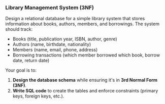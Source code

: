 ### Library Management System (3NF)

Design a relational database for a simple library system that stores information about books, authors, members, and borrowings. The system should track:

* Books (title, publication year, ISBN, author, genre)
* Authors (name, birthdate, nationality)
* Members (name, email, phone, address)
* Borrowing transactions (which member borrowed which book, borrow date, return date)

Your goal is to:

1. **Design the database schema** while ensuring it's in **3rd Normal Form (3NF)**.
2. **Write SQL code** to create the tables and enforce constraints (primary keys, foreign keys, etc.).
